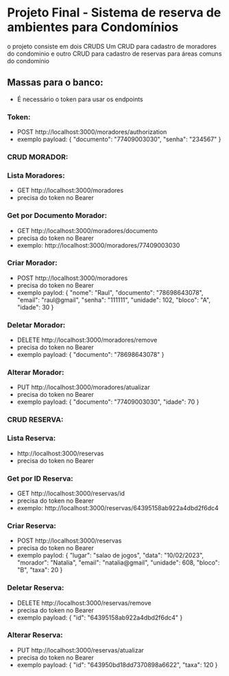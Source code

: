 # Projeto Final - Sistema de reserva de ambientes para Condomínios

o projeto consiste em dois CRUDS
Um CRUD para cadastro de moradores do condominio e outro CRUD para cadastro de reservas para áreas comuns do condomínio

## Massas para o banco:
- É necessário o token para usar os endpoints

### Token:
- POST http://localhost:3000/moradores/authorization
- exemplo payload:
            {
                "documento": "77409003030",
                "senha": "234567"
            }

### CRUD MORADOR:
### Lista Moradores: 
- GET http://localhost:3000/moradores
- precisa do token no Bearer

### Get por Documento Morador: 
- GET http://localhost:3000/moradores/documento 
- precisa do token no Bearer
- exemplo: http://localhost:3000/moradores/77409003030

### Criar Morador:
- POST http://localhost:3000/moradores
- precisa do token no Bearer
- exemplo paylod: 
        {
            "nome": "Raul",
            "documento": "78698643078",
            "email": "raul@gmail",
            "senha": "111111",
            "unidade": 102,
            "bloco": "A",
            "idade": 30
        }

### Deletar Morador:
- DELETE http://localhost:3000/moradores/remove
- precisa do token no Bearer
- exemplo payload:
        {
            "documento": "78698643078"
        }

### Alterar Morador:
- PUT http://localhost:3000/moradores/atualizar
- precisa do token no Bearer
- exemplo payload:
        {
            "documento": "77409003030",
            "idade": 70
        }


### CRUD RESERVA:
### Lista Reserva: 
- http://localhost:3000/reservas
- precisa do token no Bearer

### Get por ID Reserva: 
- GET http://localhost:3000/reservas/id 
- precisa do token no Bearer
- exemplo: http://localhost:3000/reservas/64395158ab922a4dbd2f6dc4

### Criar Reserva:
- POST http://localhost:3000/reservas
- precisa do token no Bearer
- exemplo paylod: 
        {
            "lugar": "salao de jogos",
            "data": "10/02/2023",
            "morador": "Natalia",
            "email": "natalia@gmail",
            "unidade": 608,
            "bloco": "B",
            "taxa": 20
        }

### Deletar Reserva:
- DELETE http://localhost:3000/reservas/remove
- precisa do token no Bearer
- exemplo payload:
        {
	        "id": "64395158ab922a4dbd2f6dc4"
        }

### Alterar Reserva:
- PUT http://localhost:3000/reservas/atualizar
- precisa do token no Bearer
- exemplo payload:
        {
            "id": "643950bd18dd7370898a6622",
            "taxa": 120
        }
